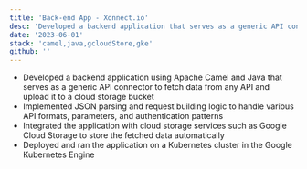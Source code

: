 ```yaml
---
title: 'Back-end App - Xonnect.io'
desc: 'Developed a backend application that serves as a generic API connector'
date: '2023-06-01'
stack: 'camel,java,gcloudStore,gke'
github: ''
---
```


- Developed a backend application using Apache Camel and Java that serves as a generic API connector to fetch data from any API and upload it to a cloud storage bucket
- Implemented JSON parsing and request building logic to handle various API formats, parameters, and authentication patterns
- Integrated the application with cloud storage services such as Google Cloud Storage to store the fetched data automatically
- Deployed and ran the application on a Kubernetes cluster in the Google Kubernetes Engine
